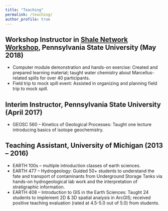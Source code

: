 ```yaml
---
title: "Teaching"
permalink: /teaching/
author_profile: true
---
```


## Workshop Instructor in [Shale Network Workshop](http://www.shalenetwork.org/content/2018-shale-network-workshop), Pennsylvania State University (May 2018)
* Computer module demonstration and hands-on exercise: Created and prepared learning material; taught water chemistry about Marcellus-related spills for over 40 participants.
* Field trip to mock spill event: Assisted in organizing and planning field trip to mock spill.

## Interim Instructor, Pennsylvania State University (April 2017)
* GEOSC 560 – Kinetics of Geological Processes: Taught one lecture introducing basics of isotope geochemistry.

## Teaching Assistant, University of Michigan (2013 – 2016)
* EARTH 100s – multiple introduction classes of earth sciences.
* EARTH 477 – Hydrogeology: Guided 50+ students to understand the fate and transport of contaminants from Underground Storage Tanks via hands-on hydrogeological lab work and the interpretation of stratigraphic information.
* EARTH 408 – Introduction to GIS in the Earth Sciences: Taught 24 students to implement 2D & 3D spatial analysis in ArcGIS; received positive teaching evaluation (rated at 4.5-5.0 out of 5.0) from students.
